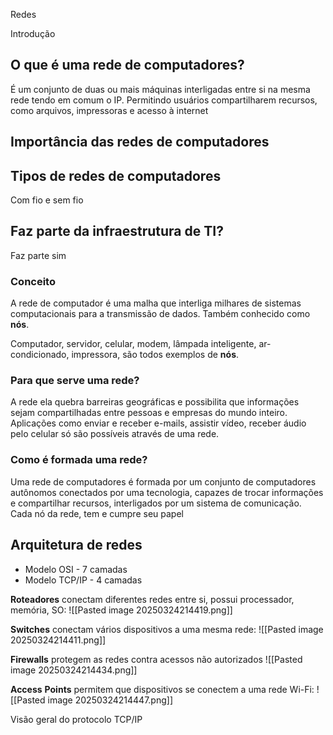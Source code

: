 Redes

Introdução

## O que é uma rede de computadores?
É um conjunto de duas ou mais máquinas interligadas entre si na mesma rede tendo em comum o IP.
Permitindo usuários compartilharem recursos, como arquivos, impressoras e acesso à internet

## Importância das redes de computadores


## Tipos de redes de computadores
Com fio e sem fio

## Faz parte da infraestrutura de TI?
Faz parte sim

### Conceito
A rede de computador é uma malha que interliga milhares de sistemas computacionais para a transmissão de dados. Também conhecido como **nós**.

Computador, servidor, celular, modem, lâmpada inteligente, ar-condicionado, impressora, são todos exemplos de **nós**.

### Para que serve uma rede?
A rede ela quebra barreiras geográficas e possibilita que informações sejam compartilhadas entre pessoas e empresas do mundo inteiro.
Aplicações como enviar e receber e-mails, assistir vídeo, receber áudio pelo celular só são possíveis através de uma rede.

### Como é formada uma rede?
Uma rede de computadores é formada por um conjunto de computadores autônomos conectados por uma tecnologia, capazes de trocar informações e compartilhar recursos, interligados por um sistema de comunicação.
Cada nó da rede, tem e cumpre seu papel


## Arquitetura de redes
- Modelo OSI - 7 camadas
- Modelo TCP/IP - 4 camadas

**Roteadores** conectam diferentes redes entre si, possui processador, memória, SO:
![[Pasted image 20250324214419.png]]

**Switches** conectam vários dispositivos a uma mesma rede:
![[Pasted image 20250324214411.png]]

**Firewalls** protegem as redes contra acessos não autorizados
![[Pasted image 20250324214434.png]]

**Access** **Points** permitem que dispositivos se conectem a uma rede Wi-Fi:
![[Pasted image 20250324214447.png]]

Visão geral do protocolo TCP/IP
